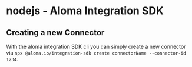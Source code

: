 # nodejs - Aloma Integration SDK

## Creating a new Connector

With the aloma integration SDK cli you can simply create a new connector via `npx @aloma.io/integration-sdk create connectorName --connector-id 1234`.
